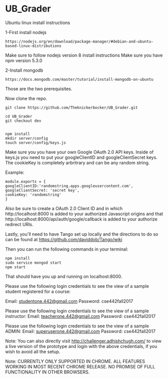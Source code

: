 # UB_Grader


Ubuntu linux install instructions

1-First install nodejs
```
https://nodejs.org/en/download/package-manager/#debian-and-ubuntu-based-linux-distributions
```
Make sure to follow nodejs version 8 install instructions
Make sure you have npm version 5.3.0

2-Install mongodb
```
https://docs.mongodb.com/master/tutorial/install-mongodb-on-ubuntu
```

Those are the two prerequisites.

Now clone the repo.
```
git clone https://github.com/Theknickerbocker/UB_Grader.git
```
```
cd UB_Grader
git checkout dev
```
```

npm install
mkdir server/config
touch server/config/keys.js
```
Make sure you you have your own Google OAuth 2.0 API keys. Inside of keys.js you need to put your googleClientID and googleClientSecret  keys. The cookieKey is completely arbritrary and can be any random string.

Example:
```
module.exports = {
googleClientID:'randomstring.apps.googleusercontent.com',
googleClientSecret: 'secret key',
cookieKey: 'randomstring'
}
```
Also be sure to create a OAuth 2.0 Client ID and in which http://localhost:8000 is added to your authorized Javascript origins and that http://localhost:8000/api/auth/google/callback is added to your authorize redirect URIs.

Lastly, you'll need to have Tango set up locally and the directions to do so can be found at https://github.com/daviddob/Tango/wiki

Then you can run the following commands in your terminal:

```
npm install
sudo service mongod start
npm start
```

That should have you up and running on localhost:8000.

Please use the following login credentials to see the view of a sample student registered for a course:

Email: studentone.442@gmail.com
Password: cse442fall2017

Please use the following login credentials to see the view of a sample instructor:
Email: teacherone.442@gmail.com
Password: cse442fall2017

Please use the following login credentials to see the view of a sample ADMIN:
Email: superuserone.442@gmail.com
Password: cse442fall2017

Note: You can also directly visit http://challenger.adhishchugh.com/ to view a live version of the prototype and login with the above credentials, if you wish to avoid all the setup.

Note: CURRENTLY ONLY SUPPORTED IN CHROME. ALL FEATURES WORKING IN MOST RECENT CHROME RELEASE. NO PROMISE OF FULL FUNCTIONALITY IN OTHER BROWSERS.

